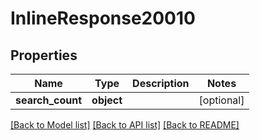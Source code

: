 # InlineResponse20010

## Properties
Name | Type | Description | Notes
------------ | ------------- | ------------- | -------------
**search_count** | **object** |  | [optional] 

[[Back to Model list]](../README.md#documentation-for-models) [[Back to API list]](../README.md#documentation-for-api-endpoints) [[Back to README]](../README.md)

